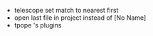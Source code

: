 - telescope set match to nearest first
- open last file in project instead of [No Name]
- tpope 's plugins

